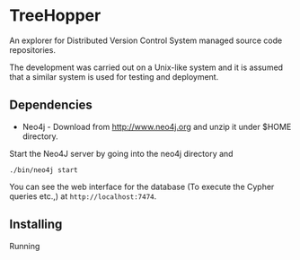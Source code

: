 TreeHopper
==========

An explorer for Distributed Version Control System managed source code repositories.


The development was carried out on a Unix-like system and it is assumed that a similar
system is used for testing and deployment.


Dependencies
------------

- Neo4j - Download from http://www.neo4j.org and unzip it under $HOME directory.

Start the Neo4J server by going into the neo4j directory and

    ./bin/neo4j start

You can see the web interface for the database  (To execute the Cypher queries etc.,)
at `http://localhost:7474`.



Installing
----------

Running
